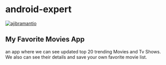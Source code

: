 # android-expert
[![ajibramantio](https://circleci.com/gh/ajibramantio/android-expert.svg?style=svg&circle-token=aadc420115516f255a44e9aae2348b24a05d7455)](https://circleci.com/gh/ajibramantio/android-expert)

## My Favorite Movies App
an app where we can see updated top 20 trending Movies and Tv Shows. We also can see their details and save your own favorite movie list.
